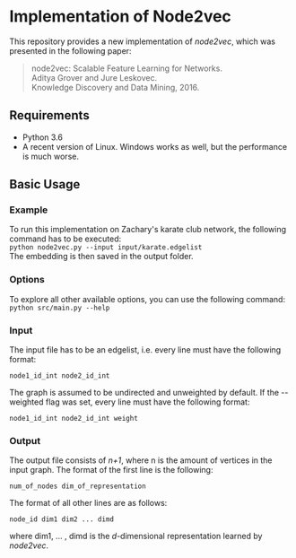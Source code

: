 # Implementation of Node2vec

This repository provides a new implementation of *node2vec*, which was presented in the following paper:<br>
> node2vec: Scalable Feature Learning for Networks.<br>
> Aditya Grover and Jure Leskovec.<br>
> Knowledge Discovery and Data Mining, 2016.<br>

## Requirements

* Python 3.6
* A recent version of Linux. Windows works as well, but the performance is much worse.

## Basic Usage

### Example

To run this implementation on Zachary's karate club network, the following command has to be executed:<br/>
	``python node2vec.py --input input/karate.edgelist``<br/>
The embedding is then saved in the output folder.

### Options

To explore all other available options, you can use the following command:<br/>
	``python src/main.py --help``
    
### Input

The input file has to be an edgelist, i.e. every line must have the following format:

	node1_id_int node2_id_int
		
The graph is assumed to be undirected and unweighted by default. If the --weighted flag was set, every line must have the following format:

    node1_id_int node2_id_int weight
    
### Output

The output file consists of *n+1*, where n is the amount of vertices in the input graph.
The format of the first line is the following:

	num_of_nodes dim_of_representation

The format of all other lines are as follows:
	
	node_id dim1 dim2 ... dimd

where dim1, ... , dimd is the *d*-dimensional representation learned by *node2vec*.